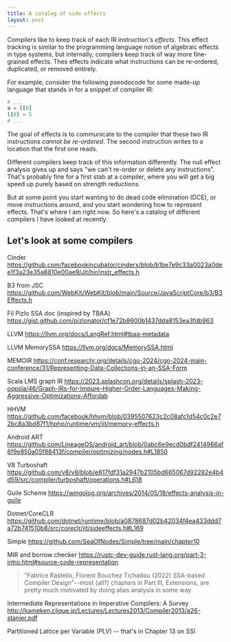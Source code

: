 ```yaml
---
title: A catalog of side effects
layout: post
---
```


Compilers like to keep track of each IR instruction's *effects*. This effect
tracking is similar to the programming language notion of algebraic effects in
type systems, but internally, compilers keep track of way more fine-grained
effects. Thes effects indicate what instructions can be re-ordered, duplicated,
or removed entirely.

For example, consider the following pseodocode for some made-up language that
stands in for a snippet of compiler IR:

```python
# ...
a = l[0]
l[0] = 5
# ...
```

The goal of effects is to communicate to the compiler that these two IR
instructions *cannot be re-ordered*. The second instruction writes to a
location that the first one reads.

Different compilers keep track of this information differently. The null
effect analysis gives up and says "we can't re-order or delete any
instructions". That's probably fine for a first stab at a compiler, where you
will get a big speed up purely based on strength reductions.

But at some point you start wanting to do dead code elimination (DCE), or move
instructions around, and you start wondering how to represent effects. That's
where I am right now. So here's a catalog of different compilers I have looked
at recently.

## Let's look at some compilers

Cinder
https://github.com/facebookincubator/cinderx/blob/b1be7e9c33a0023a0dee1f3a23e35a8810e00ae9/Jit/hir/instr_effects.h

B3 from JSC
https://github.com/WebKit/WebKit/blob/main/Source/JavaScriptCore/b3/B3Effects.h

Fil Pizlo SSA doc (inspired by TBAA)
https://gist.github.com/pizlonator/cf1e72b8600b1437dda8153ea3fdb963

LLVM
https://llvm.org/docs/LangRef.html#tbaa-metadata

LLVM MemorySSA
https://llvm.org/docs/MemorySSA.html

MEMOIR
https://conf.researchr.org/details/cgo-2024/cgo-2024-main-conference/31/Representing-Data-Collections-in-an-SSA-Form

Scala LMS graph IR
https://2023.splashcon.org/details/splash-2023-oopsla/46/Graph-IRs-for-Impure-Higher-Order-Languages-Making-Aggressive-Optimizations-Affordab

HHVM
https://github.com/facebook/hhvm/blob/0395507623c2c08afc1d54c0c2e72bc8a3bd87f1/hphp/runtime/vm/jit/memory-effects.h

Android ART
https://github.com/LineageOS/android_art/blob/0abc6e9ecd0bdf2414966af6f9e850a05f88413f/compiler/optimizing/nodes.h#L1850

V8 Turboshaft
https://github.com/v8/v8/blob/e817fdf31a2947b2105bd665067d92282e4b4d59/src/compiler/turboshaft/operations.h#L618

Guile Scheme
https://wingolog.org/archives/2014/05/18/effects-analysis-in-guile

Dotnet/CoreCLR
https://github.com/dotnet/runtime/blob/a0878687d02b42034f4ea433ddd7a72b741510b8/src/coreclr/jit/sideeffects.h#L169

Simple
https://github.com/SeaOfNodes/Simple/tree/main/chapter10

MIR and borrow checker
https://rustc-dev-guide.rust-lang.org/part-3-intro.html#source-code-representation

> "Fabrice Rastello, Florent Bouchez Tichadou (2022) SSA-based Compiler Design"--most (all?) chapters in Part III, Extensions, are pretty much motivated by doing alias analysis in some way

Intermediate Representations in Imperative Compilers: A Survey
http://kameken.clique.jp/Lectures/Lectures2013/Compiler2013/a26-stanier.pdf

Partitioned Lattice per Variable (PLV) -- that's in Chapter 13 on SSI
